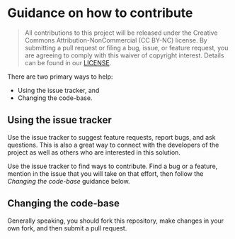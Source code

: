 # Guidance on how to contribute

> All contributions to this project will be released under the Creative Commons Attribution-NonCommercial (CC BY-NC) license.
> By submitting a pull request or filing a bug, issue, or
> feature request, you are agreeing to comply with this waiver of copyright interest.
> Details can be found in our [LICENSE](LICENSE).


There are two primary ways to help:

- Using the issue tracker, and
- Changing the code-base.

## Using the issue tracker

Use the issue tracker to suggest feature requests, report bugs, and ask questions. This is also a great way to connect
with the developers of the project as well as others who are interested in this solution.

Use the issue tracker to find ways to contribute. Find a bug or a feature, mention in the issue that you will take on
that effort, then follow the _Changing the code-base_
guidance below.

## Changing the code-base

Generally speaking, you should fork this repository, make changes in your own fork, and then submit a pull request.
